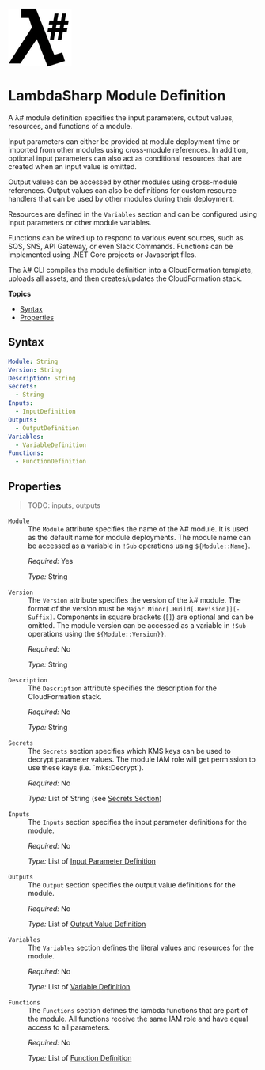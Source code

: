 ![λ#](LambdaSharp_v2_small.png)

# LambdaSharp Module Definition

A λ# module definition specifies the input parameters, output values, resources, and functions of a module.

Input parameters can either be provided at module deployment time or imported from other modules using cross-module references. In addition, optional input parameters can also act as conditional resources that are created when an input value is omitted.

Output values can be accessed by other modules using cross-module references. Output values can also be definitions for custom resource handlers that can be used by other modules during their deployment.

Resources are defined in the `Variables` section and can be configured using input parameters or other module variables.

Functions can be wired up to respond to various event sources, such as SQS, SNS, API Gateway, or even Slack Commands. Functions can be implemented using .NET Core projects or Javascript files.

The λ# CLI compiles the module definition into a CloudFormation template, uploads all assets, and then creates/updates the CloudFormation stack.

__Topics__
* [Syntax](#syntax)
* [Properties](#properties)

## Syntax

```yaml
Module: String
Version: String
Description: String
Secrets:
  - String
Inputs:
  - InputDefinition
Outputs:
  - OutputDefinition
Variables:
  - VariableDefinition
Functions:
  - FunctionDefinition
```

## Properties

> TODO: inputs, outputs

<dl>

<dt><code>Module</code></dt>
<dd>
The <code>Module</code> attribute specifies the name of the λ# module. It is used as the default name for module deployments. The module name can be accessed as a variable in <code>!Sub</code> operations using <code>${Module::Name}</code>.

<i>Required:</i> Yes

<i>Type:</i> String
</dd>

<dt><code>Version</code></dt>
<dd>
The <code>Version</code> attribute specifies the version of the λ# module. The format of the version must be <code>Major.Minor[.Build[.Revision]][-Suffix]</code>. Components in square brackets (<code>[]</code>) are optional and can be omitted. The module version can be accessed as a variable in <code>!Sub</code> operations using the <code>${Module::Version}}</code>.

<i>Required:</i> No

<i>Type:</i> String
</dd>

<dt><code>Description</code></dt>
<dd>
The <code>Description</code> attribute specifies the description for the CloudFormation stack.

<i>Required:</i> No

<i>Type:</i> String
</dd>

<dt><code>Secrets</code></dt>
<dd>
The <code>Secrets</code> section specifies which KMS keys can be used to decrypt parameter values. The module IAM role will get permission to use these keys (i.e. `mks:Decrypt`).

<i>Required:</i> No

<i>Type:</i> List of String (see [Secrets Section](ModuleFile-Secrets.md))
</dd>

<dt><code>Inputs</code></dt>
<dd>
The <code>Inputs</code> section specifies the input parameter definitions for the module.

<i>Required:</i> No

<i>Type:</i> List of [Input Parameter Definition](ModuleFile-Inputs.md)
</dd>

<dt><code>Outputs</code></dt>
<dd>
The <code>Output</code> section specifies the output value definitions for the module.

<i>Required:</i> No

<i>Type:</i> List of [Output Value Definition](ModuleFile-Parameters.md)
</dd>

<dt><code>Variables</code></dt>
<dd>
The <code>Variables</code> section defines the literal values and resources for the module.

<i>Required:</i> No

<i>Type:</i> List of [Variable Definition](ModuleFile-Variables.md)
</dd>

<dt><code>Functions</code></dt>
<dd>
The <code>Functions</code> section defines the lambda functions that are part of the module. All functions receive the same IAM role and have equal access to all parameters.

<i>Required:</i> No

<i>Type:</i> List of [Function Definition](ModuleFile-Functions.md)
</dd>

</dl>
